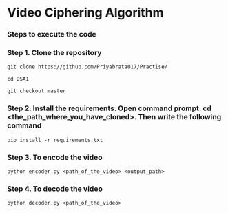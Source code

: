 # Video Ciphering Algorithm

### Steps to execute the code
### Step 1. Clone the repository 
```
git clone https://github.com/Priyabrata017/Practise/
```
```
cd DSA1
```
```
git checkout master
```


### Step 2. Install the requirements. Open command prompt. cd <the_path_where_you_have_cloned>. Then write the following command
```
pip install -r requirements.txt
```
### Step 3. To encode the video 
```
python encoder.py <path_of_the_video> <output_path>
```
### Step 4. To decode the video 
```
python decoder.py <path_of_the_video>
```
